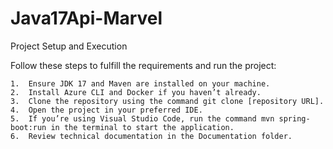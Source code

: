 # Java17Api-Marvel

Project Setup and Execution

Follow these steps to fulfill the requirements and run the project:

	1.	Ensure JDK 17 and Maven are installed on your machine.
	2.	Install Azure CLI and Docker if you haven’t already.
	3.	Clone the repository using the command git clone [repository URL].
	4.	Open the project in your preferred IDE.
	5.	If you’re using Visual Studio Code, run the command mvn spring-boot:run in the terminal to start the application.
 	6.	Review technical documentation in the Documentation folder.
 

 
